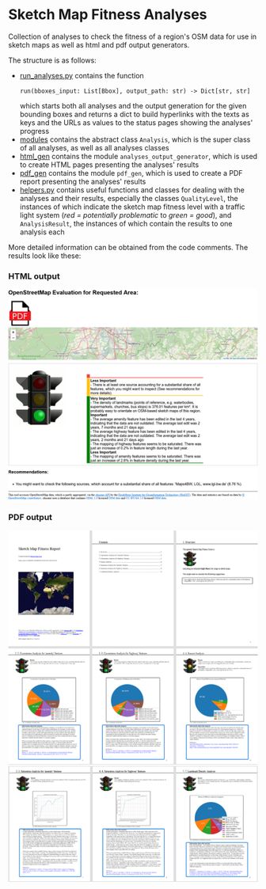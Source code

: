 # Sketch Map Fitness Analyses

Collection of analyses to check the fitness of a region's OSM data for use in sketch maps as well as html and pdf output
generators.

The structure is as follows:
* [run_analyses.py](run_analyses.py) contains the function  
    ```
    run(bboxes_input: List[Bbox], output_path: str) -> Dict[str, str]
    ```
    which starts both all analyses and the output generation for the given bounding boxes and returns a dict to build
    hyperlinks with the texts as keys and the URLs as values to the status pages showing the analyses' progress
* [modules](modules) contains the abstract class `Analysis`, which is the super class of all analyses, as well as all 
    analyses classes
* [html_gen](html_gen) contains the module `analyses_output_generator`, which is used to create HTML pages presenting
    the analyses' results
* [pdf_gen](pdf_gen) contains the module `pdf_gen`, which is used to create a PDF report presenting
    the analyses' results
* [helpers.py](helpers.py) contains useful functions and classes for dealing with the analyses and their results,
    especially the classes `QualityLevel`, the instances of which indicate the sketch map fitness level with a traffic
    light system (*red = potentially problematic* to *green = good*), and `AnalysisResult`, the instances of which
    contain the results to one analysis each

More detailed information can be obtained from the code comments. The results look like these:
### HTML output
![Example HTML output](examples/example_results_html.jpg)

### PDF output
![Example PDF output 1/2](examples/example_results_pdf1.jpg)
![Example PDF output 2/2](examples/example_results_pdf2.jpg)